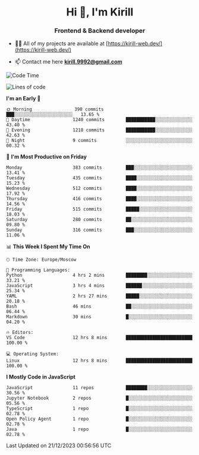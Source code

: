 <h1 align="center">Hi 👋, I'm Kirill</h1>
<h3 align="center">Frontend & Backend developer</h3>

- 👨‍💻 All of my projects are available at [https://kirill-web.dev/](https://kirill-web.dev/)

- 📫 Contact me here **kirill.9992@gmail.com**











<!--START_SECTION:waka-->
![Code Time](http://img.shields.io/badge/Code%20Time-1%2C598%20hrs%2050%20mins-blue)

![Lines of code](https://img.shields.io/badge/From%20Hello%20World%20I%27ve%20Written-4.5%20million%20lines%20of%20code-blue)

**I'm an Early 🐤** 

```text
🌞 Morning                390 commits         ███░░░░░░░░░░░░░░░░░░░░░░   13.65 % 
🌆 Daytime                1240 commits        ███████████░░░░░░░░░░░░░░   43.40 % 
🌃 Evening                1218 commits        ███████████░░░░░░░░░░░░░░   42.63 % 
🌙 Night                  9 commits           ░░░░░░░░░░░░░░░░░░░░░░░░░   00.32 % 
```
📅 **I'm Most Productive on Friday** 

```text
Monday                   383 commits         ███░░░░░░░░░░░░░░░░░░░░░░   13.41 % 
Tuesday                  435 commits         ████░░░░░░░░░░░░░░░░░░░░░   15.23 % 
Wednesday                512 commits         ████░░░░░░░░░░░░░░░░░░░░░   17.92 % 
Thursday                 416 commits         ████░░░░░░░░░░░░░░░░░░░░░   14.56 % 
Friday                   515 commits         █████░░░░░░░░░░░░░░░░░░░░   18.03 % 
Saturday                 280 commits         ██░░░░░░░░░░░░░░░░░░░░░░░   09.80 % 
Sunday                   316 commits         ███░░░░░░░░░░░░░░░░░░░░░░   11.06 % 
```


📊 **This Week I Spent My Time On** 

```text
🕑︎ Time Zone: Europe/Moscow

💬 Programming Languages: 
Python                   4 hrs 2 mins        ████████░░░░░░░░░░░░░░░░░   33.21 % 
JavaScript               3 hrs 4 mins        ██████░░░░░░░░░░░░░░░░░░░   25.34 % 
YAML                     2 hrs 27 mins       █████░░░░░░░░░░░░░░░░░░░░   20.18 % 
Bash                     46 mins             ██░░░░░░░░░░░░░░░░░░░░░░░   06.44 % 
Markdown                 30 mins             █░░░░░░░░░░░░░░░░░░░░░░░░   04.20 % 

🔥 Editors: 
VS Code                  12 hrs 8 mins       █████████████████████████   100.00 % 

💻 Operating System: 
Linux                    12 hrs 8 mins       █████████████████████████   100.00 % 
```

**I Mostly Code in JavaScript** 

```text
JavaScript               11 repos            ████████░░░░░░░░░░░░░░░░░   30.56 % 
Jupyter Notebook         2 repos             █░░░░░░░░░░░░░░░░░░░░░░░░   05.56 % 
TypeScript               1 repo              █░░░░░░░░░░░░░░░░░░░░░░░░   02.78 % 
Open Policy Agent        1 repo              █░░░░░░░░░░░░░░░░░░░░░░░░   02.78 % 
Java                     1 repo              █░░░░░░░░░░░░░░░░░░░░░░░░   02.78 % 
```




 Last Updated on 21/12/2023 00:56:56 UTC
<!--END_SECTION:waka-->
